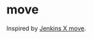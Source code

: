 # move

Inspired by [Jenkins X
move](https://github.com/jenkins-x/jx-gitops/blob/master/pkg/cmd/helmfile/move/move.go).
